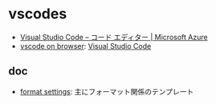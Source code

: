 # vscodes

- [Visual Studio Code – コード エディター \| Microsoft Azure](https://azure.microsoft.com/ja-jp/products/visual-studio-code/)
- [vscode on browser](./onBrowser/README.md): [Visual Studio Code](https://vscode.dev/)

## doc

- [format settings](./formatsettings): 主にフォーマット関係のテンプレート
